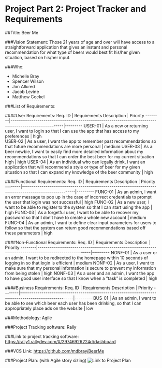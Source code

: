 # Project Part 2: Project Tracker and Requirements

##Title: Beer Me 

###Vision Statement: 
Those 21 years of age and over will have access to a straightforward application that gives an instant and personal recommendation for what type of beers would best fit his/her given situation, based on his/her input.

###Who: 
- Michelle Bray
- Spencer Wilson
- Jon Allured
- Jacob Levine
- Matthew Geckel

###List of Requirements:

####User Requirements:
Req. ID	| Requirements Description                                                                                | Priority
--------|---------------------------------------------------------------------------------------------------------|---------
USER-01 |	As a new or returning user, I want to login so that I can use the app that has access to my preferences | high    
USER-02 |	As a user, I want the app to remember past recommendations so that future recommendations are more personal |	medium
USER-03	| As a beer newbie, I want to easily find more detailed information about my recommendations so that I can order the best beer for my current situation	high | high
USER-04	| As an individual who can legally drink, I want an application that will recommend a style or type of beer for my given situation so that I can expand my knowledge of the beer community	| high


####Functional Requirements:
Req. ID |	Requirements Description	                                                                               | Priority
--------|---------------------------------------------------------------------------------------------------------|---------
FUNC-01 |	As an admin, I want an error message to pop up in the case of incorrect credentials to prompt the user that login was not successful |	high
FUNC-02	| As a new user, I want to be able to register to the system so that I can start using the app | high
FUNC-03	| As a forgetful user, I want to be able to recover my password so that I don’t have to create a whole new account | medium
FUNC-04 |	As an admin, I want to define clear input parameters for users to follow so that the system can return good recommendations based off these parameters |	high


####Non-Functional Requirements:
Req. ID |	Requirements Description	                                                                               | Priority
--------|---------------------------------------------------------------------------------------------------------|---------
NONF-01 |	As a user or an admin, I want to be redirected to the homepage within 10 seconds of logging in so that login is efficient | medium
NONF-02 |	As a user, I want to make sure that my personal information is secure to prevent my information from being stolen |	high
NONF-03 |	As a user and an admin, I want the app to have good user interface so that I know when a “task” is completed | high


####Business Requirements:
Req. ID |	Requirements Description	                                                                               | Priority
--------|---------------------------------------------------------------------------------------------------------|---------
BUS-01 | As an admin, I want to be able to see which beer each user has been drinking, so that I can appropriately place ads on the website | low

###Methodology: 
Agile 

###Project Tracking software: 
Rally

###Link to project tracking software: 
https://rally1.rallydev.com/#/29746926224d/dashboard

###VCS Link: 
https://github.com/mdbray/BeerMe

###Project Plan: (with Agile story sizing)
![Link to Project Plan](https://www.dropbox.com/s/pf2aew19spfrais/BeerMe_Sub2.jpg.png?dl=0)

